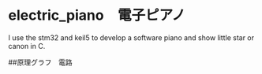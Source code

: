 # electric_piano　電子ピアノ
I use the stm32 and keil5 to develop a software piano and show little star or canon in C.

##原理グラフ　電路
